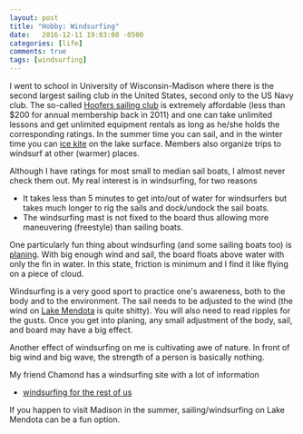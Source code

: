 ```yaml
---
layout: post
title: "Hobby: Windsurfing"
date:   2016-12-11 19:03:00 -0500
categories: [life]
comments: true
tags: [windsurfing]
---
```


I went to school in University of Wisconsin-Madison where there is the
second largest sailing club in the United States, second only to the US Navy club.
The so-called [Hoofers sailing club](http://www.hoofersailing.org) is extremely affordable (less than $200 for annual membership back in 2011) and one can take unlimited lessons and get unlimited equipment rentals as long as he/she holds the corresponding ratings.
In the summer time you can sail, and in the winter time you can [ice kite](https://en.wikipedia.org/wiki/Kite_ice_skating) on the lake surface. Members also organize trips to windsurf at other (warmer) places. 

Although I have ratings for most small to median sail boats, I almost never check them out.
My real interest is in windsurfing, for two reasons

* It takes less than 5 minutes to get into/out of water for windsurfers but takes much longer to rig the sails and dock/undock the sail boats.
* The windsurfing mast is not fixed to the board thus allowing more maneuvering (freestyle) than sailing boats. 

One particularly fun thing about windsurfing (and some sailing boats too) is [planing](https://en.wikipedia.org/wiki/Planing_(boat)).
With big enough wind and sail, the board floats above water with only the fin in water.
In this state, friction is minimum and I find it like flying on a piece of cloud.

Windsurfing is a very good sport to practice one's awareness, both to the body and to the environment.
The sail needs to be adjusted to the wind (the wind on [Lake Mendota](https://en.wikipedia.org/wiki/Lake_Mendota) is quite shitty).
You will also need to read ripples for the gusts. 
Once you get into planing, any small adjustment of the body, sail, and board may have a big effect.

Another effect of windsurfing on me is cultivating awe of nature.
In front of big wind and big wave, the strength of a person is basically nothing.

My friend Chamond has a windsurfing site with a lot of information

* [windsurfing for the rest of us](http://windsurfing.happystoic.com/)

If you happen to visit Madison in the summer, sailing/windsurfing on Lake Mendota can be a fun option.
